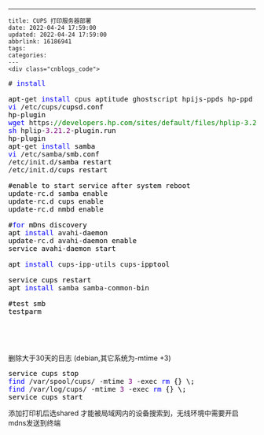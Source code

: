 ---
    title: CUPS 打印服务器部署
    date: 2022-04-24 17:59:00
    updated: 2022-04-24 17:59:00
    abbrlink: 16186941
    tags:
    categories:
    ---
    <div class="cnblogs_code">
<pre># <span style="color: #0000ff;">install</span><span style="color: #000000;">

apt</span>-get <span style="color: #0000ff;">install</span> cpus aptitude ghostscript hpijs-ppds hp-ppd dash hplip hp-<span style="color: #000000;">plugin
</span><span style="color: #0000ff;">vi</span> /etc/cups/<span style="color: #000000;">cupsd.conf
hp</span>-<span style="color: #000000;">plugin
</span><span style="color: #0000ff;">wget</span> https:<span style="color: #008000;">//</span><span style="color: #008000;">developers.hp.com/sites/default/files/hplip-3.21.2-plugin.run</span>
<span style="color: #0000ff;">sh</span> hplip-<span style="color: #800080;">3.21</span>.<span style="color: #800080;">2</span>-<span style="color: #000000;">plugin.run
hp</span>-<span style="color: #000000;">plugin
apt</span>-get <span style="color: #0000ff;">install</span><span style="color: #000000;"> samba
</span><span style="color: #0000ff;">vi</span> /etc/samba/<span style="color: #000000;">smb.conf
</span>/etc/init.d/<span style="color: #000000;">samba restart
</span>/etc/init.d/<span style="color: #000000;">cups restart

#enable to start service after system reboot
update</span>-<span style="color: #000000;">rc.d samba enable
update</span>-<span style="color: #000000;">rc.d cups enable
update</span>-<span style="color: #000000;">rc.d nmbd enable

#</span><span style="color: #0000ff;">for</span><span style="color: #000000;"> mDns discovery 
apt </span><span style="color: #0000ff;">install</span> avahi-<span style="color: #000000;">daemon
update</span>-rc.d avahi-<span style="color: #000000;">daemon enable
service avahi</span>-<span style="color: #000000;">daemon start

apt </span><span style="color: #0000ff;">install</span> cups-ipp-utils cups-<span style="color: #000000;">ipptool

service cups restart
apt </span><span style="color: #0000ff;">install</span> samba samba-common-<span style="color: #000000;">bin

#test smb
testparm</span></pre>
</div>
<p>&nbsp;</p>
<p>&nbsp;</p>
<p>删除大于30天的日志 (debian,其它系统为-mtime +3)</p>
<div class="cnblogs_code">
<pre><span style="color: #000000;">service cups stop
</span><span style="color: #0000ff;">find</span> /var/spool/cups/ -mtime <span style="color: #800080;">3</span> -exec <span style="color: #0000ff;">rm</span><span style="color: #000000;"> {} \;
</span><span style="color: #0000ff;">find</span> /var/log/cups/ -mtime <span style="color: #800080;">3</span> -exec <span style="color: #0000ff;">rm</span><span style="color: #000000;"> {} \;
service cups start</span></pre>
</div>
<p>添加打印机后选shared 才能被局域网内的设备搜索到，无线环境中需要开启mdns发送到终端</p>
    